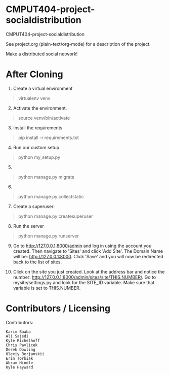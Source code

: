 CMPUT404-project-socialdistribution
===================================


CMPUT404-project-socialdistribution

See project.org (plain-text/org-mode) for a description of the project.

Make a distributed social network!

After Cloning
===================================

1) Create a virtual environment   
>virtualenv venv 

2) Activate the environment.    
>source venv/bin/activate 

3) Install the requirements   
>pip install -r requirements.txt

4) Run our custom setup   
>python my_setup.py

5)   
>python manage.py migrate

6)     
>python manage.py collectstatic

7) Create a superuser:    
>python manage.py createsuperuser    

8) Run the server    
>python manage.py runserver    

9) Go to http://127.0.0.1:8000/admin and log in using the account you created. Then navigate to 'Sites' and click 'Add Site'. The Domain Name will be: http://127.0.0.1:8000. Click 'Save' and you will now be redirected back to the list of sites.     

10) Click on the site you just created. Look at the address bar and notice the number: http://127.0.0.1:8000/admin/sites/site/THIS.NUMBER/. Go to mysite/settings.py and look for the SITE_ID variable. Make sure that variable is set to THIS.NUMBER. 


Contributors / Licensing
========================

Contributors:

    Karim Baaba
    Ali Sajedi
    Kyle Richelhoff
    Chris Pavlicek
    Derek Dowling
    Olexiy Berjanskii
    Erin Torbiak
    Abram Hindle
    Kyle Hayward


